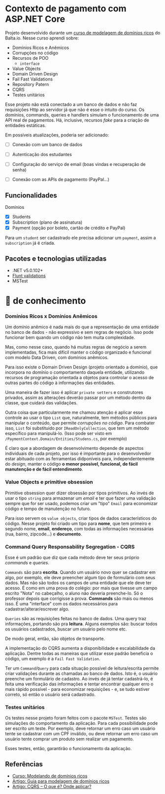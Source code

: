# Contexto de pagamento com ASP.NET Core

Projeto desenvolvido durante um [curso de modelagem de domínios ricos](https://balta.io/cursos/modelando-dominios-ricos) do Balta.io. Nesse curso aprendi sobre:

* Domínios Ricos e Anêmicos
* Corrupções no código
* Recursos de POO
  * `interface`
* Value Objects
* Domain Driven Design
* Fail Fast Validations
* Repository Patern
* CQRS
* Testes unitários

Esse projeto não está conectado a um banco de dados e não faz requisições Http ao servidor já que não é esse o intuito do curso. Os domínios, commands, queries e handlers simulam o funcionamento de uma API real de pagamentos. Há, inclusive, recursos *fake* para a criação de entidades estáticas.

Em possíveis atualizações, poderia ser adicionado:
- [ ] Conexão com um banco de dados
- [ ] Autenticação dos estudantes
- [ ] Configuração do serviço de email (boas vindas e recuperação de senha)
- [ ] Conexão com as APIs de pagamento (PayPal...)


## Funcionalidades
Domínios
- [x] Students
- [x] Subscription (plano de assinatura)
- [x] Payment (opção por boleto, cartão de crédito e PayPal)

Para um `student` ser cadastrado ele precisa adicionar um `payment`, assim a `subscription` já é criada.

## Pacotes e tecnologias utilizadas

- .NET v5.0.102+
- [Flunt validations](https://github.com/andrebaltieri/flunt)
- MSTest



# 🌊 de conhecimento

### Domínios Ricos x Domínios Anêmicos

Um domínio anêmico é nada mais do que a representação de uma entidade no banco de dados - não expressivo e sem regras de negócio. Isso pode funcionar bem quando um código não tem muita complexidade.

Mas, como nesse caso, quando há muitas regras de negócio a serem implementadas, fica mais difícil manter o código organizado e funcional com modelo Data Driven, com domínios anêmicos.

Para isso existe o Domain Driven Design (projeto orientado a domínio), que incorpora no domínio o comportamento daquela entidade, utilizando recursos de programação orientada a objetos para controlar o acesso de outras partes do código à informações das entidades.

Uma maneira de fazer isso é aplicar `private setters` e construtores privados, assim as alterações deverão passar por um método dentro da classe, que cuidará das validações.

Outra coisa que particularmente me chamou atenção é aplicar esse controle ao usar o tipo `List` que, naturalmente, tem métodos públicos para manipular o conteúdo, que permite *corrupções no código*. Para combater isso, `List` foi substituido por `IReadOnlyCollection`, que tem um método específico para manipulá-lo. (Isso pode ser visto em `/PaymentContext.Domain/Entities/Studens.cs`, por exemplo)

É claro que a abordagem de desenvolvimento depende de aspectos individuais de cada projeto, por isso é importante para o desenvolvedor estar abituado com as ferramentas didponíveis para, independentemente do *design*, manter o código **o menor possível, funcional, de fácil manutenção e de fácil entendimento**.


### Value Objects e primitive obsession

Primitive obsession quer dizer obsessão por tipos primitivos. Ao invés de usar o tipo `string` para armazenar um *email* e ter que fazer uma validação sempre que for ser usado, podemos criar um "tipo" `Email` para economizar código e tempo de manutenção no futuro.

Para isso servem os `value objects`, criar tipos de dados característicos do código. Nesse projeto foi criado um tipo para **nome**, que tem primeiro e segundo nome, **email**, **endereço**, com todas as informações necessárias (rua, bairro, zipcode...) e **documento**.


### Command Query Responsability Segregation - CQRS

Esse é um padrão que diz que cada método deve ter seus próprio *commands* e *queries*.

`Commands` são para **escrita**. Quando um usuário novo quer se cadastrar em algo, por exemplo, ele deve preencher algum tipo de formulário com seus dados. Mas não são todos os campos de uma entidade que ele deve ter acesso. É como em uma prova do colégio: por mais que tivesse um campo escrito "Nota" no cabeçalho, o aluno não deveria preenche-lo. Só o professor depois que corrigisse a prova. **Commands** são mais ou menos isso. É uma "interface" com os dados necessários para cadastrar/alterar/escrever algo.

`Queries` são as requisições feitas no banco de dados. Uma query traz informações, portando são pra **leitura**. Alguns exemplos são: buscar todos os usuários cadastrados, buscar um usuário pelo nome etc.

De modo geral, então, são objetos de transporte.

A implementação do CQRS aumenta a disponibilidade e escalabilidade da aplicação. Dentre todas as maneiras que utilizar esse padrão beneficia o código, um exemplo é a `Fail Fast Validation`.

Ter um `Command`/`Query` para cada situação possível de leitura/escrita permite criar validações durante as chamadas ao banco de dados. Isto é, o usuário preenche um formulário de cadastro. Ao invés de já tentar cadastrá-lo, é feita uma verificação das informações e tentar encontrar qualquer erro o mais rápido possível - para economizar requisições - e, se tudo estiver correto, só então o usuário será cadastrado.


### Testes unitários

Os testes nesse projeto foram feitos com o pacote `MSTest`. Testes são simulações do comportamento da aplicação. Para cada possibilidade pode ser escrito um teste. Por exemplo, deve retornar um erro caso um usuário tente se cadastrar com um CPF inválido, ou deve retornar um erro caso um usuário tente comprar um produto sem realizar um pagamento.

Esses testes, então, garantirão o funcionamento da aplicação.


## Referências

* [Curso: Modelando de domínios ricos](https://balta.io/cursos/modelando-dominios-ricos)
* [Artigo: Guia para modelagem de domínios ricos](https://arleypadua.medium.com/guia-para-modelar-dom%C3%ADnios-ricos-15887b516c1b)
* [Artigo: CQRS – O que é? Onde aplicar?](https://www.eduardopires.net.br/2016/07/cqrs-o-que-e-onde-aplicar/)